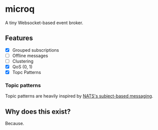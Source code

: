 # microq
A tiny Websocket-based event broker.

## Features
- [x] Grouped subscriptions
- [ ] Offline messages
- [ ] Clustering
- [x] QoS (0, 1)
- [x] Topc Patterns

### Topic patterns
Topic patterns are heavily inspired by [NATS's subject-based messaging](https://docs.nats.io/nats-concepts/subjects).

## Why does this exist?
Because.